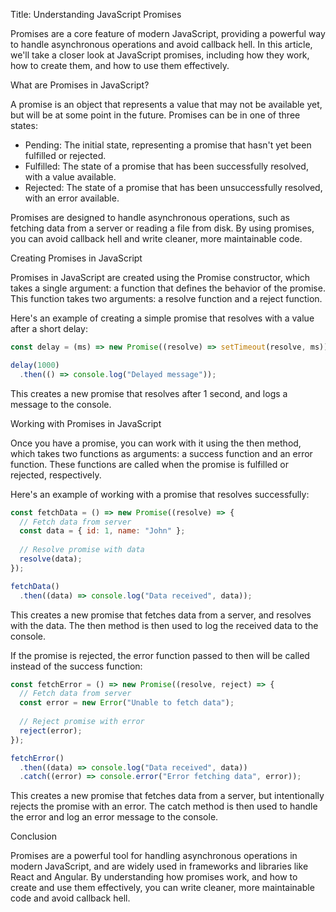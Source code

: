 Title: Understanding JavaScript Promises

Promises are a core feature of modern JavaScript, providing a powerful way to handle asynchronous operations and avoid callback hell. In this article, we'll take a closer look at JavaScript promises, including how they work, how to create them, and how to use them effectively.

What are Promises in JavaScript?

A promise is an object that represents a value that may not be available yet, but will be at some point in the future. Promises can be in one of three states:

* Pending: The initial state, representing a promise that hasn't yet been fulfilled or rejected.
* Fulfilled: The state of a promise that has been successfully resolved, with a value available.
* Rejected: The state of a promise that has been unsuccessfully resolved, with an error available.

Promises are designed to handle asynchronous operations, such as fetching data from a server or reading a file from disk. By using promises, you can avoid callback hell and write cleaner, more maintainable code.

Creating Promises in JavaScript

Promises in JavaScript are created using the Promise constructor, which takes a single argument: a function that defines the behavior of the promise. This function takes two arguments: a resolve function and a reject function.

Here's an example of creating a simple promise that resolves with a value after a short delay:

```js
const delay = (ms) => new Promise((resolve) => setTimeout(resolve, ms));

delay(1000)
  .then(() => console.log("Delayed message"));
```

This creates a new promise that resolves after 1 second, and logs a message to the console.

Working with Promises in JavaScript

Once you have a promise, you can work with it using the then method, which takes two functions as arguments: a success function and an error function. These functions are called when the promise is fulfilled or rejected, respectively.

Here's an example of working with a promise that resolves successfully:

```js
const fetchData = () => new Promise((resolve) => {
  // Fetch data from server
  const data = { id: 1, name: "John" };
  
  // Resolve promise with data
  resolve(data);
});

fetchData()
  .then((data) => console.log("Data received", data));
```

This creates a new promise that fetches data from a server, and resolves with the data. The then method is then used to log the received data to the console.

If the promise is rejected, the error function passed to then will be called instead of the success function:

```js
const fetchError = () => new Promise((resolve, reject) => {
  // Fetch data from server
  const error = new Error("Unable to fetch data");
  
  // Reject promise with error
  reject(error);
});

fetchError()
  .then((data) => console.log("Data received", data))
  .catch((error) => console.error("Error fetching data", error));
```

This creates a new promise that fetches data from a server, but intentionally rejects the promise with an error. The catch method is then used to handle the error and log an error message to the console.

Conclusion

Promises are a powerful tool for handling asynchronous operations in modern JavaScript, and are widely used in frameworks and libraries like React and Angular. By understanding how promises work, and how to create and use them effectively, you can write cleaner, more maintainable code and avoid callback hell.
